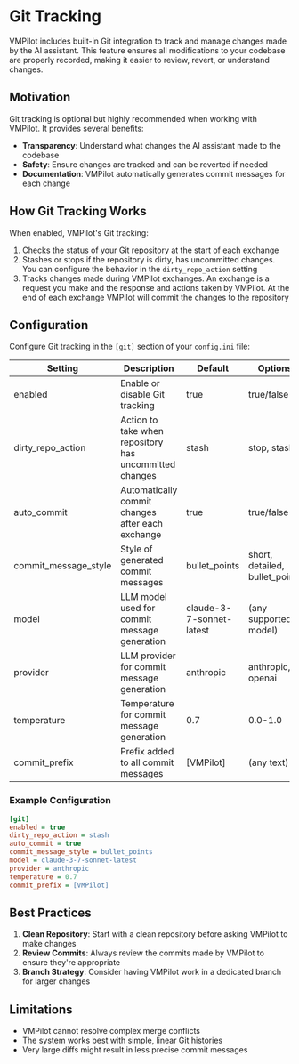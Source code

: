 # Git Tracking

VMPilot includes built-in Git integration to track and manage changes made by the AI assistant. This feature ensures all modifications to your codebase are properly recorded, making it easier to review, revert, or understand changes.

## Motivation

Git tracking is optional but highly recommended when working with VMPilot. It provides several benefits:

- **Transparency**: Understand what changes the AI assistant made to the codebase
- **Safety**: Ensure changes are tracked and can be reverted if needed
- **Documentation**: VMPilot automatically generates commit messages for each change

## How Git Tracking Works

When enabled, VMPilot's Git tracking:

1. Checks the status of your Git repository at the start of each exchange
2. Stashes or stops if the repository is dirty, has uncommitted changes. You can configure the behavior in the `dirty_repo_action` setting
3. Tracks changes made during VMPilot exchanges. An exchange is a request you make and the response and actions taken by VMPilot. At the end of each exchange VMPilot will commit the changes to the repository

## Configuration

Configure Git tracking in the `[git]` section of your `config.ini` file:

| Setting | Description | Default | Options |
|---------|-------------|---------|---------|
| enabled | Enable or disable Git tracking | true | true/false |
| dirty_repo_action | Action to take when repository has uncommitted changes | stash | stop, stash |
| auto_commit | Automatically commit changes after each exchange | true | true/false |
| commit_message_style | Style of generated commit messages | bullet_points | short, detailed, bullet_points |
| model | LLM model used for commit message generation | claude-3-7-sonnet-latest | (any supported model) |
| provider | LLM provider for commit message generation | anthropic | anthropic, openai |
| temperature | Temperature for commit message generation | 0.7 | 0.0-1.0 |
| commit_prefix | Prefix added to all commit messages | [VMPilot] | (any text) |

### Example Configuration

```ini
[git]
enabled = true
dirty_repo_action = stash
auto_commit = true
commit_message_style = bullet_points
model = claude-3-7-sonnet-latest
provider = anthropic
temperature = 0.7
commit_prefix = [VMPilot]
```

## Best Practices

1. **Clean Repository**: Start with a clean repository before asking VMPilot to make changes
2. **Review Commits**: Always review the commits made by VMPilot to ensure they're appropriate
3. **Branch Strategy**: Consider having VMPilot work in a dedicated branch for larger changes

## Limitations

- VMPilot cannot resolve complex merge conflicts
- The system works best with simple, linear Git histories
- Very large diffs might result in less precise commit messages
